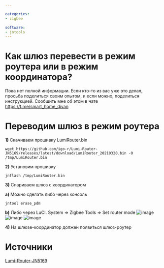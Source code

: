 ```yaml
---

categories:
- zigbee

software:
- jntools
---
```

# Как шлюз перевести в режим роутера или в режим координатора?

Пока нет полной информации. Если кто-то из вас уже это делал, просьба поделиться своим опытом, и если можно, поделиться инструкцией. Сообщить мне об этом в чате https://t.me/smart_home_divan



# Переводим шлюз в режим роутера

**1)** Скачиваем прошивку LumiRouter.bin
```
wget https://github.com/igo-r/Lumi-Router-JN5169/releases/latest/download/LumiRouter_20210320.bin -O /tmp/LumiRouter.bin 

``` 

**2)** Установим прошивку
```
jnflash /tmp/LumiRouter.bin
```

**3)** Спариваем шлюз с координатором

**a)** Можно сделать либо через консоль

```
jntool erase_pdm
```

**b)** Либо через LuCI. System => Zigbee Tools => Set router mode
![image](https://user-images.githubusercontent.com/64090632/158023933-878e4199-3b7e-4938-a85d-bda8fca3ee85.png)
![image](https://user-images.githubusercontent.com/64090632/158023986-ac7fd6a2-b1f4-4302-9a42-eb1aceac99e2.png)
![image](https://user-images.githubusercontent.com/64090632/158023996-5b860adf-f931-4aa2-917f-e71ebabfc335.png)

**4)** На шлюзе-координатор должен появиться шлюз-роутер

# Источники
[Lumi-Router-JN5169](https://github.com/igo-r/Lumi-Router-JN5169)
